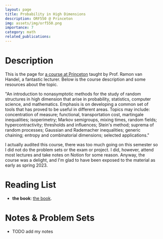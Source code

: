 ```yaml
---
layout: page
title: Probability in High Dimensions
description: ORF550 @ Princeton
img: assets/img/orf550.png
importance: 7
category: math
related_publications: 
---
```


# Description
This is the page for <a href="https://registrar.princeton.edu/course-offerings/course-details?term=1234&courseid=013812">a course at Princeton</a> taught by Prof. Ramon van Handel, a fantastic lecturer. Below is the course description and some resources about the topic.

"An introduction to nonasymptotic methods for the study of random structures in high dimension that arise in probability, statistics, computer science, and mathematics. Emphasis is on developing a common set of tools that has proved to be useful in different areas. Topics may include: concentration of measure; functional, transportation cost, martingale inequalities; isoperimetry; Markov semigroups, mixing times, random fields; hypercontractivity; thresholds and influences; Stein's method; suprema of random processes; Gaussian and Rademacher inequalities; generic chaining; entropy and combinatorial dimensions; selected applications."

I actually audited this course, there was too much going on this semester so I did not do the problem sets or the exam or project. I did, however, attend most lectures and take notes on Notion for some reason. Anyway, the course was a delight, and I'm glad to have been exposed to the material as early as spring 2023. 

# Reading List
- **the book**: <a href="https://web.math.princeton.edu/~rvan/APC550.pdf">the book</a>. 

# Notes & Problem Sets
- TODO add my notes
